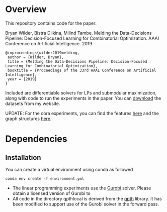 # Overview
This repository contains code for the paper:

Bryan Wilder, Bistra Dilkina, Milind Tambe. Melding the Data-Decisions Pipeline: Decision-Focused Learning for Combinatorial Optimization. AAAI Conference on Artificial Intelligence. 2019.
```
@inproceedings{wilder2019melding,
 author = {Wilder, Bryan},
 title = {Melding the Data-Decisions Pipeline: Decision-Focused Learning for Combinatorial Optimization},
 booktitle = {Proceedings of the 33rd AAAI Conference on Artificial Intelligence},
 year = {2019}
}
```

Included are differentiable solvers for LPs and submodular maximization, along with code to run the experiments in the paper. You can [download](https://bryanwilder.github.io/files/data_decisions_benchmarks.zip) the datasets from my website.

UPDATE: For the cora experiments, you can find the features [here](https://drive.google.com/file/d/1WWLgq552YJy_1HUw0GqyXO34k1-OYJxS/view?usp=sharing) and the graph structures [here](https://drive.google.com/file/d/1dW_vLvuzLLYK2vpSVDHifNVMUdfKhK3H/view?usp=sharing).

# Dependencies
## Installation

You can create a virtual environment using conda as followed

```
conda env create -f environment.yml
```

* The linear programming experiments use the [Gurobi](http://www.gurobi.com/) solver. Please obtain a licensed version of Gurobi to
* All code in the directory qpthlocal is derived from the [qpth](https://github.com/locuslab/qpth) library. It has been modified to support use of the Gurobi solver in the forward pass.
